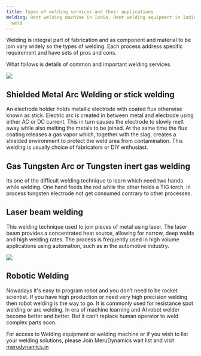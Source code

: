 ```yaml
---
title: Types of welding services and their applications
Welding: Rent welding machine in India, Rent welding equipment in India, welding machine,
  weld
---
```


Welding is integral part of fabrication and as component and material to be join vary widely so the types of welding. Each process address specific requirement and have sets of pros and cons.

What follows is details of common and important welding services.

![](https://app.box.com/representation/file_version_379562219427/thumb_320.jpg)

## Shielded Metal Arc Welding or stick welding
An electrode holder holds metallic electrode with coated flux otherwise known as stick. Electric arc is created in between metal and electrode using either AC or DC current. This in turn causes the electrode to slowly melt away while also melting the metals to be joined. At the same time the flux coating releases a gas vapor which, together with the slag, creates a shielded environment to protect the weld area from contamination.  This welding is usually choice of fabricators or DIY enthusiast. 

## Gas Tungsten Arc or Tungsten inert gas welding 
Its one of the difficult welding technique to learn which need two hands while welding.  One hand feeds the rod while the other holds a TIG torch, in process tungsten electrode not get consumed contrary to other processes.

## Laser beam welding 
This welding technique used to join pieces of metal using laser. The laser beam provides a concentrated heat source, allowing for narrow, deep welds and high welding rates. The process is frequently used in high volume applications using automation, such as in the automotive industry. 

![](https://app.box.com/representation/file_version_379545729072/thumb_320.jpg)

## Robotic Welding
Nowadays it's easy to program robot and you don’t need to be rocket scientist. If you have high production or need very high precision welding then robot welding is the way to go. It is commonly used for resistance spot welding or arc welding. In era of machine learning and AI robot welder become better and better. But it can’t replace human operator to weld complex parts soon.

For access to Welding equipment or welding machine or if you wish to list your welding solutions, please Join MeruDynamics wait list and visit [merudynamics.in](http://merudynamics.in)
